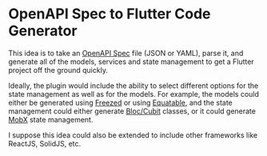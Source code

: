 # OpenAPI Spec to Flutter Code Generator
This idea is to take an [OpenAPI Spec](https://spec.openapis.org/oas/v3.1.0) file (JSON or YAML), parse it, and generate all of the models, services and state management to get a Flutter project off the ground quickly.

Ideally, the plugin would include the ability to select different options for the state management as well as for the models. For example, the models could either be generated using [Freezed](https://pub.dev/packages/freezed) or using [Equatable](https://pub.dev/packages/equatable), and the state management could either generate [Bloc/Cubit](https://pub.dev/packages/flutter_bloc) classes, or it could generate [MobX](https://pub.dev/packages/flutter_mobx) state management.

I suppose this idea could also be extended to include other frameworks like ReactJS, SolidJS, etc. 